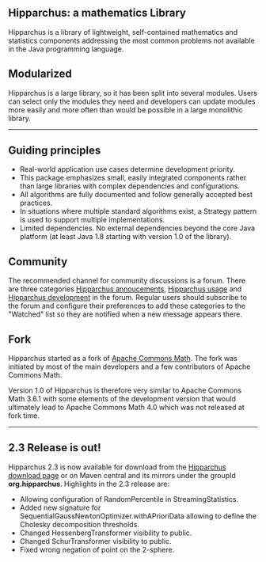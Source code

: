 <!--
 Licensed to the Hipparchus project under one or more
 contributor license agreements.  See the NOTICE file distributed with
 this work for additional information regarding copyright ownership.
 The Hipparchus project licenses this file to You under the Apache License, Version 2.0
 (the "License"); you may not use this file except in compliance with
 the License.  You may obtain a copy of the License at

      https://www.apache.org/licenses/LICENSE-2.0

 Unless required by applicable law or agreed to in writing, software
 distributed under the License is distributed on an "AS IS" BASIS,
 WITHOUT WARRANTIES OR CONDITIONS OF ANY KIND, either express or implied.
 See the License for the specific language governing permissions and
 limitations under the License.
-->
## Hipparchus: a mathematics Library

Hipparchus is a library of lightweight, self-contained
 mathematics and statistics components addressing the most common
 problems not available in the Java programming language.

## Modularized

Hipparchus is a large library, so it has been split into several
modules. Users can select only the modules they need
and developers can update modules more easily and more
often than would be possible in a large monolithic library.

---

## Guiding principles

  * Real-world application use cases determine development priority.
  * This package emphasizes small, easily integrated components
     rather than large libraries with complex dependencies and
     configurations.
  * All algorithms are fully documented and follow generally
     accepted best practices.
  * In situations where multiple standard algorithms exist, a
     Strategy pattern is used to support multiple implementations.
  * Limited dependencies. No external dependencies beyond the
     core Java platform (at least Java 1.8 starting with version
     1.0 of the library).

## Community

The recommended channel for community discussions is a forum. There are
three categories [Hipparchus annoucements](https://forum.orekit.org/c/hipparchus-announcements),
[Hipparchus usage](https://forum.orekit.org/c/hipparchus-usage) and
[Hipparchus development](https://forum.orekit.org/c/hipparchus-development)
in the forum. Regular users should subscribe to the forum and configure
their preferences to add these categories to the "Watched" list so they are
notified when a new message appears there.

## Fork
 
Hipparchus started as a fork of [Apache Commons Math](https://commons.apache.org/math/).
The fork was initiated by most of the main developers and a few contributors of
Apache Commons Math.

Version 1.0 of Hipparchus is therefore very similar to
Apache Commons Math 3.6.1 with some elements of the development version
that would ultimately lead to Apache Commons Math 4.0 which was not released
at fork time.

 ---

## 2.3 Release is out!

Hipparchus 2.3 is now available for download from the [Hipparchus download page](downloads.html) or on
Maven central and its mirrors under the groupId **org.hipparchus**. Highlights in the 2.3 release are:

   * Allowing configuration of RandomPercentile in StreamingStatistics.
   * Added new signature for SequentialGaussNewtonOptimizer.withAPrioriData allowing to define the Cholesky decomposition thresholds.
   * Changed HessenbergTransformer visibility to public.
   * Changed SchurTransformer visibility to public.
   * Fixed wrong negation of point on the 2-sphere.
